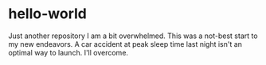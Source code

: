 # hello-world
Just another repository 
I am a bit overwhelmed. This was a not-best start to my new endeavors. A car accident at peak sleep time last night isn't an optimal way to launch. I'll overcome.
